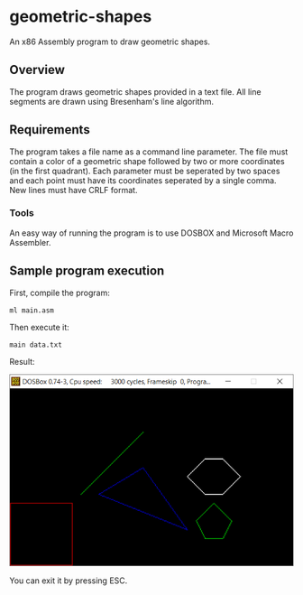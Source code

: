 # geometric-shapes
An x86 Assembly program to draw geometric shapes.

## Overview
The program draws geometric shapes provided in a text file. All line segments are drawn using Bresenham's line algorithm.

## Requirements
The program takes a file name as a command line parameter. The file must contain a color of a geometric shape followed by two or more coordinates (in the first quadrant). Each parameter must be seperated by two spaces and each point must have its coordinates seperated by a single comma. New lines must have CRLF format.

### Tools
An easy way of running the program is to use DOSBOX and Microsoft Macro Assembler.

## Sample program execution
First, compile the program:
```
ml main.asm
```
Then execute it:
```
main data.txt
```
Result:

![alt text](https://github.com/tostafin/geometric-shapes/blob/master/sample_exec.PNG?raw=true)

You can exit it by pressing ESC.
